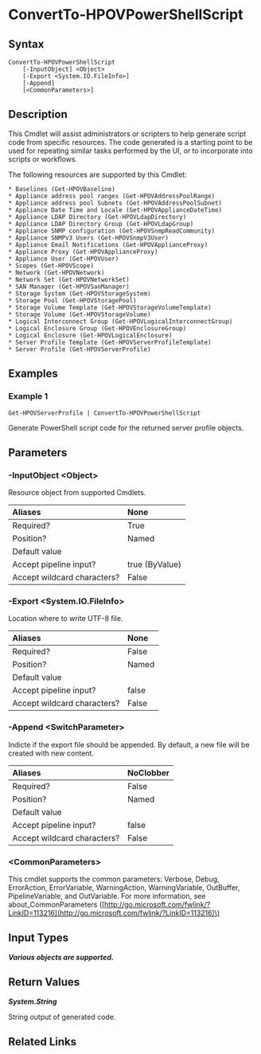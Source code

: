 ﻿---
description: Create PowerShell script from resource.
---

# ConvertTo-HPOVPowerShellScript

## Syntax

```text
ConvertTo-HPOVPowerShellScript
    [-InputObject] <Object>
    [-Export <System.IO.FileInfo>]
    [-Append]
    [<CommonParameters>]
```

## Description

This Cmdlet will assist administrators or scripters to help generate script code from specific resources.  The code generated is a starting point to be used for repeating similar tasks performed by the UI, or to incorporate into scripts or workflows.

The following resources are supported by this Cmdlet:

    * Baselines (Get-HPOVBaseline)
    * Appliance address pool ranges (Get-HPOVAddressPoolRange)
    * Appliance address pool Subnets (Get-HPOVAddressPoolSubnet)
    * Appliance Date Time and Locale (Get-HPOVApplianceDateTime)
    * Appliance LDAP Directory (Get-HPOVLdapDirectory)
    * Appliance LDAP Directory Group (Get-HPOVLdapGroup)
    * Appliance SNMP configuration (Get-HPOVSnmpReadCommunity)
    * Appliance SNMPv3 Users (Get-HPOVSnmpV3User)
    * Appliance Email Notifications (Get-HPOVApplianceProxy)
    * Appliance Proxy (Get-HPOVApplianceProxy)
    * Appliance User (Get-HPOVUser)
    * Scopes (Get-HPOVScope)
    * Network (Get-HPOVNetwork)
    * Network Set (Get-HPOVNetworkSet)
    * SAN Manager (Get-HPOVSanManager)
    * Storage System (Get-HPOVStorageSystem)
    * Storage Pool (Get-HPOVStoragePool)
    * Storage Volume Template (Get-HPOVStorageVolumeTemplate)
    * Storage Volume (Get-HPOVStorageVolume)
    * Logical Interconnect Group (Get-HPOVLogicalInterconnectGroup)
    * Logical Enclosure Group (Get-HPOVEnclosureGroup)
    * Logical Enclosure (Get-HPOVLogicalEnclosure)
    * Server Profile Template (Get-HPOVServerProfileTemplate)
    * Server Profile (Get-HPOVServerProfile)

## Examples

###  Example 1 

```text
Get-HPOVServerProfile | ConvertTo-HPOVPowerShellScript
```

Generate PowerShell script code for the returned server profile objects.

## Parameters

### -InputObject &lt;Object&gt;

Resource object from supported Cmdlets.

| Aliases | None |
| :--- | :--- |
| Required? | True |
| Position? | Named |
| Default value |  |
| Accept pipeline input? | true (ByValue) |
| Accept wildcard characters? | False |

### -Export &lt;System.IO.FileInfo&gt;

Location where to write UTF-8 file.

| Aliases | None |
| :--- | :--- |
| Required? | False |
| Position? | Named |
| Default value |  |
| Accept pipeline input? | false |
| Accept wildcard characters? | False |

### -Append &lt;SwitchParameter&gt;

Indicte if the export file should be appended.  By default, a new file will be created with new content.

| Aliases | NoClobber |
| :--- | :--- |
| Required? | False |
| Position? | Named |
| Default value |  |
| Accept pipeline input? | false |
| Accept wildcard characters? | False |

### &lt;CommonParameters&gt;

This cmdlet supports the common parameters: Verbose, Debug, ErrorAction, ErrorVariable, WarningAction, WarningVariable, OutBuffer, PipelineVariable, and OutVariable. For more information, see about\_CommonParameters \([http://go.microsoft.com/fwlink/?LinkID=113216](http://go.microsoft.com/fwlink/?LinkID=113216)\)

## Input Types

_**Various objects are supported.**_



## Return Values

_**System.String**_

String output of generated code.

## Related Links

